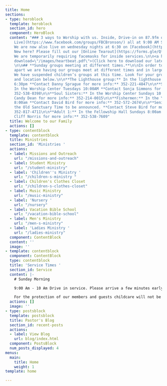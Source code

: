 ```yaml
---
title: Home
sections:
- type: heroblock
  template: heroblock
  section_id: hero
  component: HeroBlock
  content: "### 3 ways to Worship with us. Inside, Drive-in on 87.9fm or [Facebook
    Live](https://www.facebook.com/groups/FBCBronson/) all at 9:00 AM Sundays\n\n###
    We are now also live on wednesday nights at 6:30 on [Facebook](https://www.facebook.com/groups/FBCBronson/)\n\n##
    New here? Please fill out our [Online Tearout](https://forms.gle/QfEaNeL7ZdUZCxiN6)\n\n###
    We are temporarily requiring facemasks for inside services.\n\n<a href=\"/images/heartbeat.pdf\"
    download=\"/images/heartbeat.pdf\">(Click here to download our latest Newsletter)</a>\n\n###
    \n\n## **Sunday groups meeting at different times.**\n\nIn order to keep 6 foot
    apart we are having our groups meet at different times and in larger rooms temporarily.
    We have suspended children’s groups at this time. Look for your groups new time
    and location below.\n\n**The Lighthouse group:** In the lighthouse room Wednesday
    6:30pm **Contact Danny Sprague for more info:** 352-221-4847\n\n**Senior Ladies:**
    In the Worship Center Tuesdays 10:00AM **Contact Sonja Simmons for more info:**
    352-538-0398\n\n**Soul Sisters:** In the Worship Center Sundays 10:00am **Contact
    Candy Dean for more info:** 352-214-0015\n\n**Fishermen:** In the Youth Room Sundays
    8:00am **Contact David Bird for more info:** 352-572-2674\n\n**Senior Men:** In
    the Old Sanctuary Time to be announced. **Contact Steve Bird for more info:**
    352-817-4711\n\n**Adult 1:** In the Fellowship Hall Sundays 8:00am . **Contact
    Cliff Norris for more info:** 352-538-7609"
  title: Welcome to our Family
  actions: []
- type: contentblock
  template: contentblock
  title: Ministries
  section_id: 'Ministries '
  actions:
  - label: Missions and Outreach
    url: "/missions-and-outreach"
  - label: Student Ministry
    url: "/student-ministry"
  - label: 'Children''s Ministry '
    url: "/children-s-ministry "
  - label: Children's Clothes Closet
    url: "/children-s-clothes-closet"
  - label: Music Ministry
    url: "/music-ministry"
  - label: 'Nursery '
    url: "/nursery"
  - label: Vacation Bible School
    url: "/vacation-bible-school"
  - label: Men's Ministry
    url: "/men-s-ministry"
  - label: 'Ladies Ministry '
    url: "/ladies-ministry"
  component: ContentBlock
  content: ''
  image: ''
- template: contentblock
  component: ContentBlock
  type: contentblock
  title: 'Service Times '
  section_id: Service
  content: |-
    # Sunday Morning

    9:00 Am - 10 Am Drive in service. Please arrive a few minutes early for a good spot.

    For the protection of our members and guests childcare will not be provided.
  actions: []
  image: ''
- type: postsblock
  template: postsblock
  title: Pastor's Blog
  section_id: recent-posts
  actions:
  - label: View Blog
    url: blog/index.html
  component: PostsBlock
  num_posts_displayed: 4
menus:
  main:
    title: Home
    weight: 1
template: home

---
```

